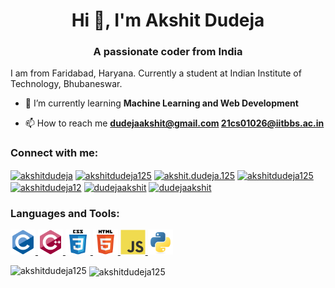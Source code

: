<h1 align="center">Hi 👋, I'm Akshit Dudeja</h1>
<h3 align="center">A passionate coder from India</h3>

I am from Faridabad, Haryana.
Currently a student at Indian Institute of Technology, Bhubaneswar.
- 🌱 I’m currently learning **Machine Learning and Web Development**

- 📫 How to reach me **dudejaakshit@gmail.com 21cs01026@iitbbs.ac.in**

<h3 align="left">Connect with me:</h3>
<p align="left">
<a href="https://twitter.com/akshitdudeja" target="blank"><img align="center" src="https://raw.githubusercontent.com/rahuldkjain/github-profile-readme-generator/master/src/images/icons/Social/twitter.svg" alt="akshitdudeja" height="30" width="40" /></a>
<a href="https://linkedin.com/in/akshitdudeja125" target="blank"><img align="center" src="https://raw.githubusercontent.com/rahuldkjain/github-profile-readme-generator/master/src/images/icons/Social/linked-in-alt.svg" alt="akshitdudeja125" height="30" width="40" /></a>
<a href="https://fb.com/akshit.dudeja.125" target="blank"><img align="center" src="https://raw.githubusercontent.com/rahuldkjain/github-profile-readme-generator/master/src/images/icons/Social/facebook.svg" alt="akshit.dudeja.125" height="30" width="40" /></a>
<a href="https://instagram.com/akshitdudeja125" target="blank"><img align="center" src="https://raw.githubusercontent.com/rahuldkjain/github-profile-readme-generator/master/src/images/icons/Social/instagram.svg" alt="akshitdudeja125" height="30" width="40" /></a>
<a href="https://www.codechef.com/users/akshitdudeja12" target="blank"><img align="center" src="https://cdn.jsdelivr.net/npm/simple-icons@3.1.0/icons/codechef.svg" alt="akshitdudeja12" height="30" width="40" /></a>
<a href="https://www.hackerrank.com/dudejaakshit" target="blank"><img align="center" src="https://raw.githubusercontent.com/rahuldkjain/github-profile-readme-generator/master/src/images/icons/Social/hackerrank.svg" alt="dudejaakshit" height="30" width="40" /></a>
<a href="https://codeforces.com/profile/dudejaakshit" target="blank"><img align="center" src="https://raw.githubusercontent.com/rahuldkjain/github-profile-readme-generator/master/src/images/icons/Social/codeforces.svg" alt="dudejaakshit" height="30" width="40" /></a>
</p>

<h3 align="left">Languages and Tools:</h3>
<p align="left"> <a href="https://www.cprogramming.com/" target="_blank" rel="noreferrer"> <img src="https://raw.githubusercontent.com/devicons/devicon/master/icons/c/c-original.svg" alt="c" width="40" height="40"/> </a> <a href="https://www.w3schools.com/cpp/" target="_blank" rel="noreferrer"> <img src="https://raw.githubusercontent.com/devicons/devicon/master/icons/cplusplus/cplusplus-original.svg" alt="cplusplus" width="40" height="40"/> </a> <a href="https://www.w3schools.com/css/" target="_blank" rel="noreferrer"> <img src="https://raw.githubusercontent.com/devicons/devicon/master/icons/css3/css3-original-wordmark.svg" alt="css3" width="40" height="40"/> </a> <a href="https://www.w3.org/html/" target="_blank" rel="noreferrer"> <img src="https://raw.githubusercontent.com/devicons/devicon/master/icons/html5/html5-original-wordmark.svg" alt="html5" width="40" height="40"/> </a> <a href="https://developer.mozilla.org/en-US/docs/Web/JavaScript" target="_blank" rel="noreferrer"> <img src="https://raw.githubusercontent.com/devicons/devicon/master/icons/javascript/javascript-original.svg" alt="javascript" width="40" height="40"/> </a> <a href="https://pandas.pydata.org/" target="_blank" rel="noreferrer"> 
<!--   <img src="https://raw.githubusercontent.com/devicons/devicon/2ae2a900d2f041da66e950e4d48052658d850630/icons/pandas/pandas-original.svg" alt="pandas" width="40" height="40"/> </a> <a href="https://www.python.org" target="_blank" rel="noreferrer"> -->
  <img src="https://raw.githubusercontent.com/devicons/devicon/master/icons/python/python-original.svg" alt="python" width="40" height="40"/> </a> </p>

<p><img align="left" src="https://github-readme-stats.vercel.app/api/top-langs?username=akshitdudeja125&show_icons=true&locale=en&layout=compact" alt="akshitdudeja125" /></p>

<p>&nbsp;<img align="center" src="https://github-readme-stats.vercel.app/api?username=akshitdudeja125&show_icons=true&locale=en" alt="akshitdudeja125" /></p>
